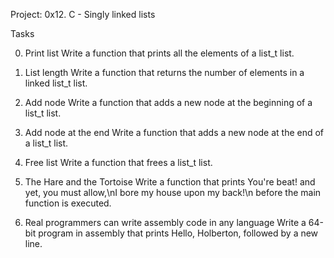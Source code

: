 Project:
0x12. C - Singly linked lists

Tasks

0. Print list
Write a function that prints all the elements of a list_t list.

1. List length
Write a function that returns the number of elements in a linked list_t list.

2. Add node
Write a function that adds a new node at the beginning of a list_t list.

3. Add node at the end
Write a function that adds a new node at the end of a list_t list.

4. Free list
Write a function that frees a list_t list.

5. The Hare and the Tortoise
Write a function that prints You're beat! and yet, you must allow,\nI bore my house upon my back!\n before the main function is executed.

6. Real programmers can write assembly code in any language
Write a 64-bit program in assembly that prints Hello, Holberton, followed by a new line.


